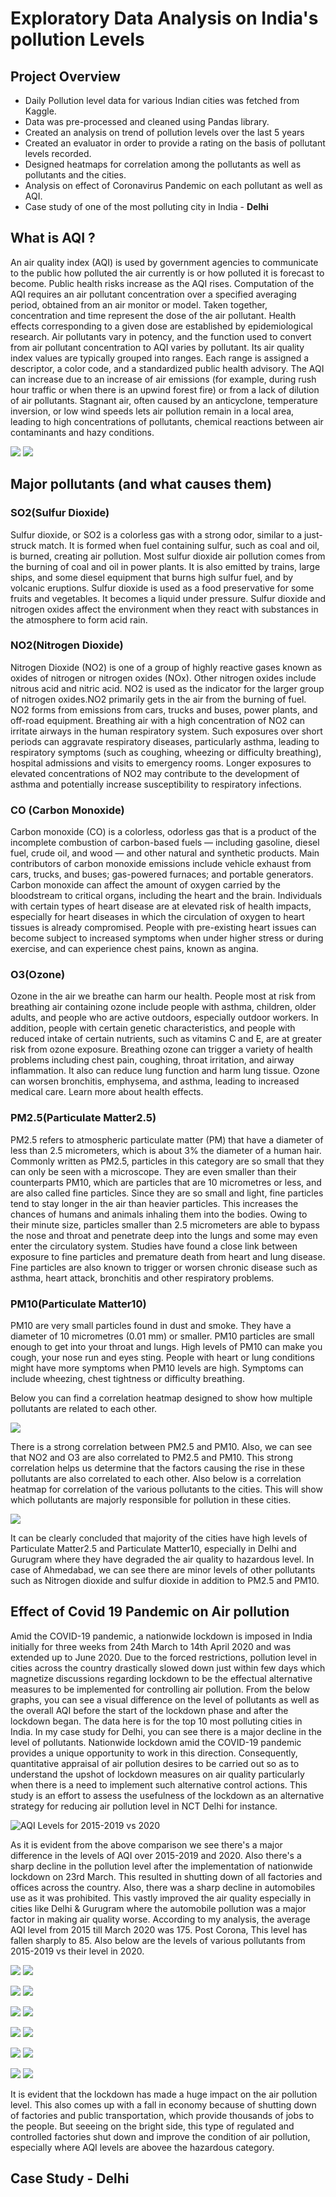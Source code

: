 # Exploratory Data Analysis on India's pollution Levels

## Project Overview
- Daily Pollution level data for various Indian cities was fetched from Kaggle.
- Data was pre-processed and cleaned using Pandas library.
- Created an analysis on trend of pollution levels over the last 5 years
- Created an evaluator in order to provide a rating on the basis of pollutant levels recorded.
- Designed heatmaps for correlation among the pollutants as well as pollutants and the cities.
- Analysis on effect of Coronavirus Pandemic on each pollutant as well as AQI.
- Case study of one of the most polluting city in India - **Delhi** 

## What is AQI ?
An air quality index (AQI) is used by government agencies to communicate to the public how polluted the air currently is or how polluted it is forecast to become. Public health risks increase as the AQI rises. Computation of the AQI requires an air pollutant concentration over a specified averaging period, obtained from an air monitor or model. Taken together, concentration and time represent the dose of the air pollutant. Health effects corresponding to a given dose are established by epidemiological research. Air pollutants vary in potency, and the function used to convert from air pollutant concentration to AQI varies by pollutant. Its air quality index values are typically grouped into ranges. Each range is assigned a descriptor, a color code, and a standardized public health advisory.
The AQI can increase due to an increase of air emissions (for example, during rush hour traffic or when there is an upwind forest fire) or from a lack of dilution of air pollutants. Stagnant air, often caused by an anticyclone, temperature inversion, or low wind speeds lets air pollution remain in a local area, leading to high concentrations of pollutants, chemical reactions between air contaminants and hazy conditions.

![](AQI%20Trend.png)
![](AQI%20over%20the%20years.png)

## Major pollutants (and what causes them)
### SO2(Sulfur Dioxide)
Sulfur dioxide, or SO2 is a colorless gas with a strong odor, similar to a just-struck match. It is formed when fuel containing sulfur, such as coal and oil, is burned, creating air pollution. Most sulfur dioxide air pollution comes from the burning of coal and oil in power plants. It is also emitted by trains, large ships, and some diesel equipment that burns high sulfur fuel, and by volcanic eruptions. Sulfur dioxide is used as a food preservative for some fruits and vegetables. It becomes a liquid under pressure. Sulfur dioxide and nitrogen oxides affect the environment when they react with substances in the atmosphere to form acid rain.
### NO2(Nitrogen Dioxide)
Nitrogen Dioxide (NO2) is one of a group of highly reactive gases known as oxides of nitrogen or nitrogen oxides (NOx). Other nitrogen oxides include nitrous acid and nitric acid. NO2 is used as the indicator for the larger group of nitrogen oxides.NO2 primarily gets in the air from the burning of fuel. NO2 forms from emissions from cars, trucks and buses, power plants, and off-road equipment. Breathing air with a high concentration of NO2 can irritate airways in the human respiratory system. Such exposures over short periods can aggravate respiratory diseases, particularly asthma, leading to respiratory symptoms (such as coughing, wheezing or difficulty breathing), hospital admissions and visits to emergency rooms. Longer exposures to elevated concentrations of NO2 may contribute to the development of asthma and potentially increase susceptibility to respiratory infections.
### CO (Carbon Monoxide)
Carbon monoxide (CO) is a colorless, odorless gas that is a product of the incomplete combustion of carbon-based fuels — including gasoline, diesel fuel, crude oil, and wood — and other natural and synthetic products. Main contributors of carbon monoxide emissions include vehicle exhaust from cars, trucks, and buses; gas-powered furnaces; and portable generators. Carbon monoxide can affect the amount of oxygen carried by the bloodstream to critical organs, including the heart and the brain. Individuals with certain types of heart disease are at elevated risk of health impacts, especially for heart diseases in which the circulation of oxygen to heart tissues is already compromised. People with pre-existing heart issues can become subject to increased symptoms when under higher stress or during exercise, and can experience chest pains, known as angina.
### O3(Ozone)
Ozone in the air we breathe can harm our health. People most at risk from breathing air containing ozone include people with asthma, children, older adults, and people who are active outdoors, especially outdoor workers. In addition, people with certain genetic characteristics, and people with reduced intake of certain nutrients, such as vitamins C and E, are at greater risk from ozone exposure. Breathing ozone can trigger a variety of health problems including chest pain, coughing, throat irritation, and airway inflammation. It also can reduce lung function and harm lung tissue. Ozone can worsen bronchitis, emphysema, and asthma, leading to increased medical care. Learn more about health effects.
### PM2.5(Particulate Matter2.5)
PM2.5 refers to atmospheric particulate matter (PM) that have a diameter of less than 2.5 micrometers, which is about 3% the diameter of a human hair. Commonly written as PM2.5, particles in this category are so small that they can only be seen with a microscope. They are even smaller than their counterparts PM10, which are particles that are 10 micrometres or less, and are also called fine particles. 
Since they are so small and light, fine particles tend to stay longer in the air than heavier particles. This increases the chances of humans and animals inhaling them into the bodies. Owing to their minute size, particles smaller than 2.5 micrometers are able to bypass the nose and throat and penetrate deep into the lungs and some may even enter the circulatory system. Studies have found a close link between exposure to fine particles and premature death from heart and lung disease. Fine particles are also known to trigger or worsen chronic disease such as asthma, heart attack, bronchitis and other respiratory problems.
### PM10(Particulate Matter10)
PM10 are very small particles found in dust and smoke. They have a diameter of 10 micrometres (0.01 mm) or smaller. PM10 particles are small enough to get into your throat and lungs. High levels of PM10 can make you cough, your nose run and eyes sting. People with heart or lung conditions might have more symptoms when PM10 levels are high. Symptoms can include wheezing, chest tightness or difficulty breathing.

Below you can find a correlation heatmap designed to show how multiple pollutants are related to each other.

![](Correlation-Pollutants.png)

There is a strong correlation between PM2.5 and PM10. Also, we can see that NO2 and O3 are also correlated to PM2.5 and PM10. This strong correlation helps us determine that the factors causing the rise in these pollutants are also correlated to each other.
Also below is a correlation heatmap for correlation of the various pollutants to the cities. This will show which pollutants are majorly responsible for pollution in these cities.

![](Correlation-City.png)

It can be clearly concluded that majority of the cities have high levels of Particulate Matter2.5 and Particulate Matter10, especially in Delhi and Gurugram where they have degraded the air quality to hazardous level. In case of Ahmedabad, we can see there are minor levels of other pollutants such as Nitrogen dioxide and sulfur dioxide in addition to PM2.5 and PM10. 

## Effect of Covid 19 Pandemic on Air pollution
Amid the COVID-19 pandemic, a nationwide lockdown is imposed in India initially for three weeks from 24th March to 14th April 2020 and was extended up to June 2020. Due to the forced restrictions, pollution level in cities across the country drastically slowed down just within few days which magnetize discussions regarding lockdown to be the effectual alternative measures to be implemented for controlling air pollution. From the below graphs, you can see a visual difference on the level of pollutants as well as the overall AQI before the start of the lockdown phase and after the lockdown began. The data here is for the top 10 most polluting cities in India. In my case study for Delhi, you can see there is a major decline in the level of pollutants.  Nationwide lockdown amid the COVID-19 pandemic provides a unique opportunity to work in this direction. Consequently, quantitative appraisal of air pollution desires to be carried out so as to understand the upshot of lockdown measures on air quality particularly when there is a need to implement such alternative control actions. This study is an effort to assess the usefulness of the lockdown as an alternative strategy for reducing air pollution level in NCT Delhi for instance.

![AQI Levels for 2015-2019 vs 2020](AQI%20over%202015-2019%20vs%202020.png) 

As it is evident from the above comparison we see there's a major difference in the levels of AQI over 2015-2019 and 2020. Also there's a sharp decline in the pollution level after the implementation of nationwide lockdown on 23rd March. This resulted in shutting down of all factories and offices across the country. Also, there was a sharp decline in automobiles use as it was prohibited. This vastly improved the air quality especially in cities like Delhi & Gurugram where the automobile pollution was a major factor in making air quality worse. 
According to my analysis, the average AQI level from 2015 till March 2020 was 175. Post Corona, This level has fallen sharply to 85. Also below are the levels of various pollutants from 2015-2019 vs their level in 2020. 

![](Trend%20of%20CO%20pollutant%20for%202015-2019.png) 
![](Trend%20of%20CO%20pollutant%20for%202020.png)

![](Trend%20of%20NO2%20pollutant%20for%202015-2019.png) 
![](Trend%20of%20NO2%20pollutant%20for%202020.png)

![](Trend%20of%20SO2%20pollutant%20for%202015-2019.png) 
![](Trend%20of%20SO2%20pollutant%20for%202020.png)

![](Trend%20of%20O3%20pollutant%20for%202015-2019.png) 
![](Trend%20of%20O3%20pollutant%20for%202020.png)

![](Trend%20of%20PM2.5%20pollutant%20for%202015-2019.png) 
![](Trend%20of%20PM2.5%20pollutant%20for%202020.png)

![](Trend%20of%20PM10%20pollutant%20for%202015-2019.png) 
![](Trend%20of%20PM10%20pollutant%20for%202020.png)

It is evident that the lockdown has made a huge impact on the air pollution level. This also comes up with a fall in economy because of shutting down of factories and public transportation, which provide thousands of jobs to the people. But seeeing on the bright side, this type of regulated and controlled factories shut down and improve the condition of air pollution, especially where AQI levels are abovee the hazardous category.

## Case Study - Delhi

